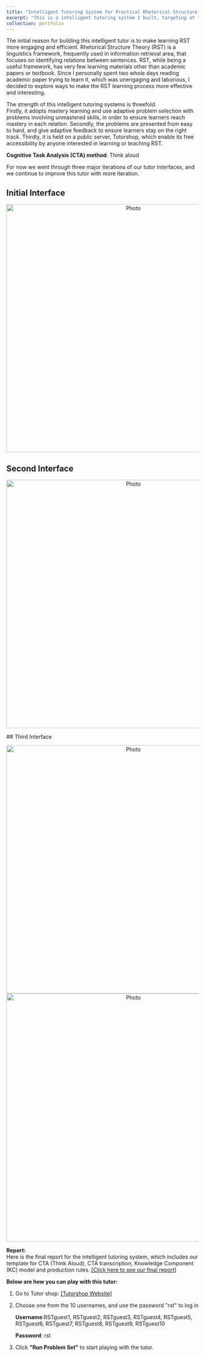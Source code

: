 ```yaml
---
title: "Intelligent Tutoring System for Practical Rhetorical Structure Theory" 
excerpt: "This is a intelligent tutoring system I built, targeting at teaching Rhetorical Structural Theory, a linguistics framework frequently used in information retrieval area.<br/><img src='https://kexin-yang.github.io/images/RST_tutor/RST_tutor3-1.png?raw=true' alt='Photo' style='width: 650px;'/>"  
collection: portfolio  
--- 
```

The initial reason for building this intelligent tutor is to make learning RST more engaging and efficient. Rhetorical Structure Theory (RST) is a linguistics framework, frequently used in information retrieval area, that focuses on identifying relations between sentences. RST, while being a useful framework, has very few learning materials other than academic papers or textbook. Since I personally spent two whole days reading academic paper trying to learn it, which was unengaging and laborious, I decided to explore ways to make the RST learning process more effective and interesting.
   
The strength of this intelligent tutoring systems is threefold.   
Firstly, it adopts mastery learning and use adaptive problem selection with problems involving unmastered skills, in order to ensure learners reach mastery in each relation. Secondly, the problems are presented from easy to hard, and give adaptive feedback to ensure learners stay on the right track. Thirdly, it is held on a public server, Tutorshop, which enable its free accessibility by anyone interested in learning or teaching RST.  

**Cognitive Task Analysis (CTA) method**: Think aloud  

For now we went through three major iterations of our tutor interfaces, and we continue to improve this tutor with more iteration.  
## Initial Interface  

 <p align="center">
 <img src="https://kexin-yang.github.io/images/RST_tutor/RST_tutor1.png?raw=true" alt="Photo" style="width: 650px;"/>  
</p> 

## Second Interface
<p align="center">
 <img src="https://kexin-yang.github.io/images/RST_tutor/RST_tutor2.png?raw=true" alt="Photo" style="width: 650px;"/>  
</p>
## Third Interface  
<p align="center">
 <img src="https://kexin-yang.github.io/images/RST_tutor/RST_tutor3-1.png?raw=true" alt="Photo" style="width: 650px;"/>
   <img src="https://kexin-yang.github.io/images/RST_tutor/RST_tutor3-2.png?raw=true" alt="Photo" style="width: 650px;"/>
</p>
    
  **Report:**   
  Here is the final report for the intelligent tutoring system, which includes our template for CTA (Think Aloud), CTA transcription, Knowledge Component (KC) model and production rules.
  [[Click here to see our final report]](http://kexin-yang.github.io/files/RSTFinal_Report.pdf)
  
**Below are how you can play with this tutor:**

1. Go to Tutor shop:
[[Tutorshop Website]](https://school.tutorshop.web.cmu.edu) 
2. Choose one from the 10 usernames, and use the password "rst" to log in    

    **Username**:RSTguest1, RSTguest2, RSTguest3, RSTguest4, RSTguest5, RSTguest6, RSTguest7, RSTguest8, RSTguest9, RSTguest10  

    **Password**: rst  

3. Click **"Run Problem Set"** to start playing with the tutor.
  
  
  




